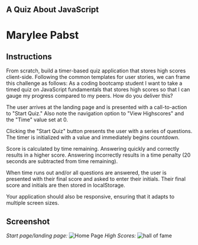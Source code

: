 ## A Quiz About JavaScript 
# Marylee Pabst
## Instructions
From scratch, build a timer-based quiz application that stores high scores client-side. Following the common templates for user stories, we can frame this challenge as follows: As a coding bootcamp student I want to take a timed quiz on JavaScript fundamentals that stores high scores so that I can gauge my progress compared to my peers. How do you deliver this?

The user arrives at the landing page and is presented with a call-to-action to "Start Quiz." Also note the navigation option to "View Highscores" and the "Time" value set at 0.

Clicking the "Start Quiz" button presents the user with a series of questions. The timer is initialized with a value and immediately begins countdown.

Score is calculated by time remaining. Answering quickly and correctly results in a higher score. Answering incorrectly results in a time penalty (20 seconds are subtracted from time remaining).

When time runs out and/or all questions are answered, the user is presented with their final score and asked to enter their initials. Their final score and initials are then stored in localStorage.

Your application should also be responsive, ensuring that it adapts to multiple screen sizes.

## Screenshot
<i>Start page/landing page: </i>
<img src="Desktop/homescreen.png" alt="Home Page">
<i>High Scores: </i>
<img src="Desktop/hof.png" alt="hall of fame">

